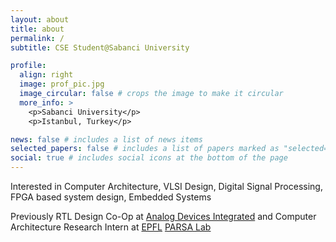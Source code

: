 ```yaml
---
layout: about
title: about
permalink: /
subtitle: CSE Student@Sabanci University

profile:
  align: right
  image: prof_pic.jpg
  image_circular: false # crops the image to make it circular
  more_info: >
    <p>Sabanci University</p>
    <p>Istanbul, Turkey</p>

news: false # includes a list of news items
selected_papers: false # includes a list of papers marked as "selected={true}"
social: true # includes social icons at the bottom of the page
---
```


Interested in Computer Architecture, VLSI Design, Digital Signal Processing, FPGA based system design, Embedded Systems

Previously RTL Design Co-Op at [Analog Devices Integrated](https://www.analog.com) and Computer Architecture Research Intern at [EPFL](https://www.epfl.ch/en/) [PARSA Lab](https://parsa.epfl.ch/)
